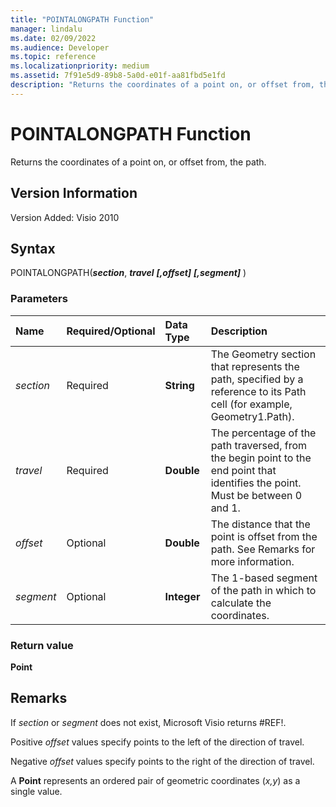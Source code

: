 ```yaml
---
title: "POINTALONGPATH Function" 
manager: lindalu
ms.date: 02/09/2022
ms.audience: Developer
ms.topic: reference 
ms.localizationpriority: medium
ms.assetid: 7f91e5d9-89b8-5a0d-e01f-aa81fbd5e1fd
description: "Returns the coordinates of a point on, or offset from, the path."
---
```


# POINTALONGPATH Function

Returns the coordinates of a point on, or offset from, the path.
  
## Version Information

Version Added: Visio 2010
  
## Syntax

POINTALONGPATH(***section***, ***travel*** ***[,offset]*** ***[,segment]*** )
  
### Parameters

|**Name**|**Required/Optional**|**Data Type**|**Description**|
|:-----|:-----|:-----|:-----|
| *section* |Required |**String** |The Geometry section that represents the path, specified by a reference to its Path cell (for example, Geometry1.Path). |
| *travel* |Required |**Double** |The percentage of the path traversed, from the begin point to the end point that identifies the point. Must be between 0 and 1. |
| *offset* |Optional |**Double** |The distance that the point is offset from the path. See Remarks for more information. |
| *segment* |Optional |**Integer** |The 1-based segment of the path in which to calculate the coordinates. |

### Return value

**Point**
  
## Remarks

If *section* or *segment* does not exist, Microsoft Visio returns #REF!.
  
Positive  *offset*  values specify points to the left of the direction of travel.
  
Negative  *offset*  values specify points to the right of the direction of travel.
  
A **Point** represents an ordered pair of geometric coordinates (*x,y*) as a single value.
